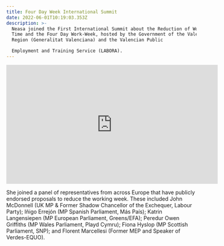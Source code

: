 ```yaml
---
title: Four Day Week International Summit
date: 2022-06-01T10:19:03.353Z
description: >-
  Neasa joined the First International Summit about the Reduction of Working
  Time and the Four Day Work-Week, hosted by the Government of the Valencian
  Region (Generalitat Valenciana) and the Valencian Public

  Employment and Training Service (LABORA).
---
```

<iframe width="560" height="315" src="https://www.youtube.com/embed/AersxG-mmQ4" title="YouTube video player" frameborder="0" allow="accelerometer; autoplay; clipboard-write; encrypted-media; gyroscope; picture-in-picture" allowfullscreen></iframe>

She joined a panel of representatives from across Europe that have publicly endorsed proposals to reduce the working week. These included John McDonnell (UK MP & Former Shadow Chancellor of the Exchequer, Labour Party); Iñigo Errejón (MP Spanish Parliament, Más País); Katrin Langensiepen (MP European Parliament, Greens/EFA); Peredur Owen Griffiths (MP Wales Parliament, Playd Cymru); Fiona Hyslop (MP Scottish Parliament, SNP); and Florent Marcellesi (Former MEP and Speaker of Verdes-EQUO).